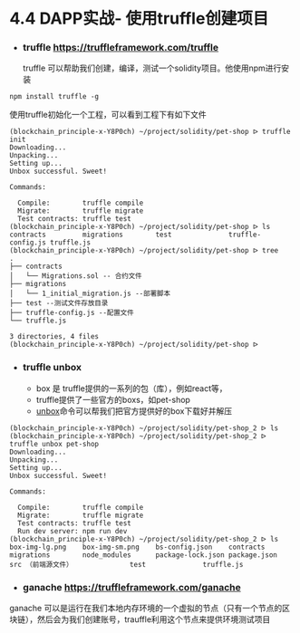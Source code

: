 # 4.4 DAPP实战- 使用truffle创建项目

- ### truffle https://truffleframework.com/truffle
   truffle 可以帮助我们创建，编译，测试一个solidity项目。他使用npm进行安装 
```
npm install truffle -g
```

  使用truffle初始化一个工程，可以看到工程下有如下文件
  
```shell
(blockchain_principle-x-Y8P0ch) ~/project/solidity/pet-shop ᐅ truffle init
Downloading...
Unpacking...
Setting up...
Unbox successful. Sweet!

Commands:

  Compile:        truffle compile
  Migrate:        truffle migrate
  Test contracts: truffle test
(blockchain_principle-x-Y8P0ch) ~/project/solidity/pet-shop ᐅ ls
contracts         migrations        test              truffle-config.js truffle.js
(blockchain_principle-x-Y8P0ch) ~/project/solidity/pet-shop ᐅ tree
.
├── contracts
│   └── Migrations.sol -- 合约文件
├── migrations
│   └── 1_initial_migration.js --部署脚本
├── test --测试文件存放目录
├── truffle-config.js --配置文件
└── truffle.js

3 directories, 4 files
(blockchain_principle-x-Y8P0ch) ~/project/solidity/pet-shop ᐅ

```

- ### truffle unbox 
  - box 是 truffle提供的一系列的包（库），例如react等，
  - truffle提供了一些官方的boxs，如pet-shop
  - [unbox](https://truffleframework.com/boxes/pet-shop)命令可以帮我们把官方提供好的box下载好并解压
  
```
(blockchain_principle-x-Y8P0ch) ~/project/solidity/pet-shop_2 ᐅ ls
(blockchain_principle-x-Y8P0ch) ~/project/solidity/pet-shop_2 ᐅ truffle unbox pet-shop
Downloading...
Unpacking...
Setting up...
Unbox successful. Sweet!

Commands:

  Compile:        truffle compile
  Migrate:        truffle migrate
  Test contracts: truffle test
  Run dev server: npm run dev
(blockchain_principle-x-Y8P0ch) ~/project/solidity/pet-shop_2 ᐅ ls
box-img-lg.png    box-img-sm.png    bs-config.json    contracts         migrations        node_modules      package-lock.json package.json      src （前端源文件）              test              truffle.js
```

- ### ganache https://truffleframework.com/ganache
ganache 可以是运行在我们本地内存环境的一个虚拟的节点（只有一个节点的区块链），然后会为我们创建账号，trauffle利用这个节点来提供环境测试项目